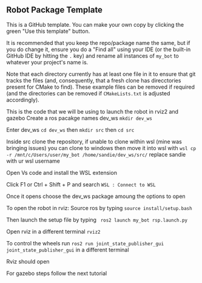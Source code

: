 ## Robot Package Template

This is a GitHub template. You can make your own copy by clicking the green "Use this template" button.

It is recommended that you keep the repo/package name the same, but if you do change it, ensure you do a "Find all" using your IDE (or the built-in GitHub IDE by hitting the `.` key) and rename all instances of `my_bot` to whatever your project's name is.

Note that each directory currently has at least one file in it to ensure that git tracks the files (and, consequently, that a fresh clone has direcctories present for CMake to find). These example files can be removed if required (and the directories can be removed if `CMakeLists.txt` is adjusted accordingly).

This is the code that we will be using to launch the robot in rviz2 and gazebo
Create a ros pacakge names dev_ws `mkdir dev_ws`

Enter dev_ws `cd dev_ws` then `mkdir src` then `cd src`

Inside src clone the repository,  if unable to clone within wsl (mine was bringing issues) you can clone to windows then move it into wsl with `wsl cp -r /mnt/c/Users/user/my_bot /home/sandie/dev_ws/src/` replace sandie with ur wsl username

Open Vs code and install the WSL extension

Click F1 or Ctrl + Shift + P and search `WSL : Connect to WSL`

Once it opens choose the dev_ws package amoung the options to open


To open the robot in rviz:
Source ros  by typing `source install/setup.bash` 

Then launch the setup file by typing ` ros2 launch my_bot rsp.launch.py`

Open rviz in a different terminal `rviz2`

To control the wheels  run `ros2 run joint_state_publisher_gui joint_state_publisher_gui` in a different terminal

Rviz should open


For gazebo steps follow the next tutorial